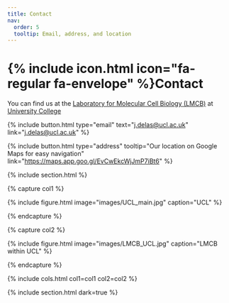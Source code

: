 ```yaml
---
title: Contact
nav:
  order: 5
  tooltip: Email, address, and location
---
```


# {% include icon.html icon="fa-regular fa-envelope" %}Contact

You can find us at the [Laboratory for Molecular Cell Biology (LMCB)](https://www.ucl.ac.uk/lmcb/lmcb-ucl) at [University College](https://www.ucl.ac.uk/)

{%
  include button.html
  type="email"
  text="j.delas@ucl.ac.uk"
  link="j.delas@ucl.ac.uk"
%}

{%
  include button.html
  type="address"
  tooltip="Our location on Google Maps for easy navigation"
  link="https://maps.app.goo.gl/EvCwEkcWjJmP7iBt6"
%}

{% include section.html %}

{% capture col1 %}

{%
  include figure.html
  image="images/UCL_main.jpg"
  caption="UCL"
%}

{% endcapture %}

{% capture col2 %}

{%
  include figure.html
  image="images/LMCB_UCL.jpg"
  caption="LMCB within UCL"
%}

{% endcapture %}

{% include cols.html col1=col1 col2=col2 %}

{% include section.html dark=true %}

